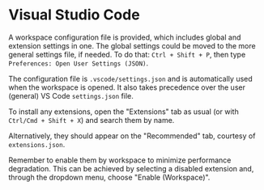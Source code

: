 # Visual Studio Code

A workspace configuration file is provided, which includes global and extension settings in one. The global settings could be moved to the more general settings file, if needed. To do that: `Ctrl + Shift + P`, then type `Preferences: Open User Settings (JSON)`.

The configuration file is `.vscode/settings.json` and is automatically used when the workspace is opened. It also takes precedence over the user (general) VS Code `settings.json` file.

To install any extensions, open the "Extensions" tab as usual (or with `Ctrl/Cmd + Shift + X`) and search them by name.

Alternatively, they should appear on the "Recommended" tab, courtesy of `extensions.json`.

Remember to enable them by workspace to minimize performance degradation. This can be achieved by selecting a disabled extension and, through the dropdown menu, choose "Enable (Workspace)".
